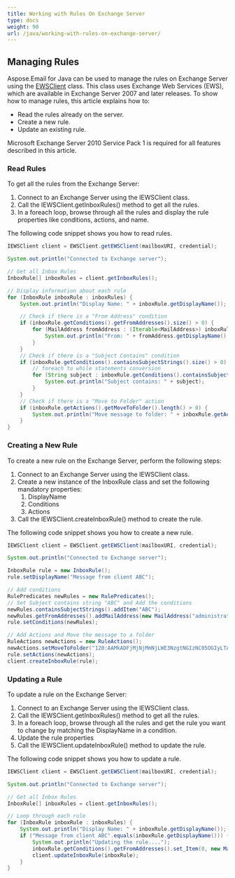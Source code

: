 ```yaml
---
title: Working with Rules On Exchange Server
type: docs
weight: 90
url: /java/working-with-rules-on-exchange-server/
---
```



## **Managing Rules**
Aspose.Email for Java can be used to manage the rules on Exchange Server using the [EWSClient](https://apireference.aspose.com/email/java/com.aspose.email/ewsclient) class. This class uses Exchange Web Services (EWS), which are available in Exchange Server 2007 and later releases. To show how to manage rules, this article explains how to:

- Read the rules already on the server.
- Create a new rule.
- Update an existing rule.

Microsoft Exchange Server 2010 Service Pack 1 is required for all features described in this article.
### **Read Rules**
To get all the rules from the Exchange Server:

1. Connect to an Exchange Server using the IEWSClient class.
1. Call the IEWSClient.getInboxRules() method to get all the rules.
1. In a foreach loop, browse through all the rules and display the rule properties like conditions, actions, and name.

The following code snippet shows you how to read rules.



~~~Java
IEWSClient client = EWSClient.getEWSClient(mailboxURI, credential);

System.out.println("Connected to Exchange server");

// Get all Inbox Rules
InboxRule[] inboxRules = client.getInboxRules();

// Display information about each rule
for (InboxRule inboxRule : inboxRules) {
    System.out.println("Display Name: " + inboxRule.getDisplayName());

    // Check if there is a "From Address" condition
    if (inboxRule.getConditions().getFromAddresses().size() > 0) {
        for (MailAddress fromAddress : (Iterable<MailAddress>) inboxRule.getConditions().getFromAddresses()) {
            System.out.println("From: " + fromAddress.getDisplayName() + " - " + fromAddress.getAddress());
        }
    }
    // Check if there is a "Subject Contains" condition
    if (inboxRule.getConditions().containsSubjectStrings().size() > 0) {
        // foreach to while statements conversion
        for (String subject : inboxRule.getConditions().containsSubjectStrings()) {
            System.out.println("Subject contains: " + subject);
        }
    }
    // Check if there is a "Move to Folder" action
    if (inboxRule.getActions().getMoveToFolder().length() > 0) {
        System.out.println("Move message to folder: " + inboxRule.getActions().getMoveToFolder());
    }
}
~~~
### **Creating a New Rule**
To create a new rule on the Exchange Server, perform the following steps:

1. Connect to an Exchange Server using the IEWSClient class.
1. Create a new instance of the InboxRule class and set the following mandatory properties:
   1. DisplayName
   1. Conditions
   1. Actions
1. Call the IEWSClient.createInboxRule() method to create the rule.

The following code snippet shows you how to create a new rule.



~~~Java
IEWSClient client = EWSClient.getEWSClient(mailboxURI, credential);

System.out.println("Connected to Exchange server");

InboxRule rule = new InboxRule();
rule.setDisplayName("Message from client ABC");

// Add conditions
RulePredicates newRules = new RulePredicates();
// Set Subject contains string "ABC" and Add the conditions
newRules.containsSubjectStrings().addItem("ABC");
newRules.getFromAddresses().addMailAddress(new MailAddress("administrator@ex2010.local", true));
rule.setConditions(newRules);

// Add Actions and Move the message to a folder
RuleActions newActions = new RuleActions();
newActions.setMoveToFolder("120:AAMkADFjMjNjMmNjLWE3NzgtNGIzNC05OGIyLTAwNTgzNjRhN2EzNgAuAAAAAABbwP+Tkhs0TKx1GMf0D/cPAQD2lptUqri0QqRtJVHwOKJDAAACL5KNAAA=AQAAAA==");
rule.setActions(newActions);
client.createInboxRule(rule);
~~~
### **Updating a Rule**
To update a rule on the Exchange Server:

1. Connect to an Exchange Server using the IEWSClient class.
1. Call the IEWSClient.getInboxRules() method to get all the rules.
1. In a foreach loop, browse through all the rules and get the rule you want to change by matching the DisplayName in a condition.
1. Update the rule properties
1. Call the IEWSClient.updateInboxRule() method to update the rule.

The following code snippet shows you how to update a rule.



~~~Java
IEWSClient client = EWSClient.getEWSClient(mailboxURI, credential);

System.out.println("Connected to Exchange server");

// Get all Inbox Rules
InboxRule[] inboxRules = client.getInboxRules();

// Loop through each rule
for (InboxRule inboxRule : inboxRules) {
    System.out.println("Display Name: " + inboxRule.getDisplayName());
    if ("Message from client ABC".equals(inboxRule.getDisplayName())) {
        System.out.println("Updating the rule....");
        inboxRule.getConditions().getFromAddresses().set_Item(0, new MailAddress("administrator@ex2010.local", true));
        client.updateInboxRule(inboxRule);
    }
}
~~~